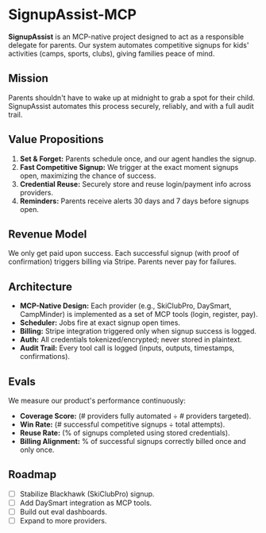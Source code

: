 # SignupAssist-MCP

**SignupAssist** is an MCP-native project designed to act as a responsible delegate for parents. Our system automates competitive signups for kids' activities (camps, sports, clubs), giving families peace of mind.

## Mission
Parents shouldn't have to wake up at midnight to grab a spot for their child. SignupAssist automates this process securely, reliably, and with a full audit trail.

## Value Propositions
1. **Set & Forget:** Parents schedule once, and our agent handles the signup.
2. **Fast Competitive Signup:** We trigger at the exact moment signups open, maximizing the chance of success.
3. **Credential Reuse:** Securely store and reuse login/payment info across providers.
4. **Reminders:** Parents receive alerts 30 days and 7 days before signups open.

## Revenue Model
We only get paid upon success. Each successful signup (with proof of confirmation) triggers billing via Stripe. Parents never pay for failures.

## Architecture
- **MCP-Native Design:** Each provider (e.g., SkiClubPro, DaySmart, CampMinder) is implemented as a set of MCP tools (login, register, pay).
- **Scheduler:** Jobs fire at exact signup open times.
- **Billing:** Stripe integration triggered only when signup success is logged.
- **Auth:** All credentials tokenized/encrypted; never stored in plaintext.
- **Audit Trail:** Every tool call is logged (inputs, outputs, timestamps, confirmations).

## Evals
We measure our product's performance continuously:
- **Coverage Score:** (# providers fully automated ÷ # providers targeted).
- **Win Rate:** (# successful competitive signups ÷ total attempts).
- **Reuse Rate:** (% of signups completed using stored credentials).
- **Billing Alignment:** % of successful signups correctly billed once and only once.

## Roadmap
- [ ] Stabilize Blackhawk (SkiClubPro) signup.
- [ ] Add DaySmart integration as MCP tools.
- [ ] Build out eval dashboards.
- [ ] Expand to more providers.